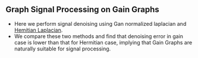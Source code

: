 ## Graph Signal Processing on Gain Graphs

- Here we perform signal denoising using Gan normalized laplacian and [Hemitian Laplacian](https://link.springer.com/chapter/10.1007/978-3-030-46150-8_27).
- We compare these two methods and find that denoising error in gain case is lower than that for Hermitian case, implying that Gain Graphs are naturally suitable for signal processing.
